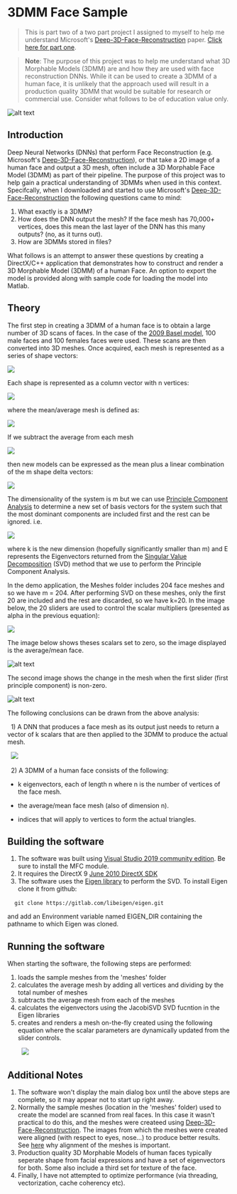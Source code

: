 # 3DMM Face Sample

> This is part two of a two part project I assigned to myself to help me understand Microsoft's [Deep-3D-Face-Reconstruction](https://github.com/microsoft/Deep3DFaceReconstruction) paper. [Click here for part one](https://github.com/nodecomplete/3D-Face-Frontalization).

>**Note**: The purpose of this project was to help me understand what 3D Morphable Models (3DMM) are and how they are used with face reconstruction DNNs. While it can be used to create a 3DMM of a human face, it is unlikely that the approach used will result in a production quality 3DMM that would be suitable for research or commercial use. Consider what follows to be of education value only.

![alt text](https://github.com/nodecomplete/3DMM-Face-Sample/blob/master/FaceMorph/Faces.jpg)

## Introduction

Deep Neural Networks (DNNs) that perform Face Reconstruction (e.g. Microsoft's [Deep-3D-Face-Reconstruction](https://github.com/microsoft/Deep3DFaceReconstruction)), or that take a 2D image of a human face and output a 3D mesh, often include a 3D Morphable Face Model (3DMM) as part of their pipeline. The purpose of this project was to help gain a practical understanding of 3DMMs when used in this context. Specifcally, when I downloaded and started to use Microsoft's [Deep-3D-Face-Reconstruction](https://github.com/microsoft/Deep3DFaceReconstruction) the following questions came to mind:
1) What exactly is a 3DMM?
2) How does the DNN output the mesh? If the face mesh has 70,000+ vertices, does this mean the last layer of the DNN has this many outputs? (no, as it turns out).
3) How are 3DMMs stored in files?

What follows is an attempt to answer these questions by creating a DirectX/C++ application that demonstrates how to construct and render a 3D Morphable Model (3DMM) of a human Face. An option to export the model is provided along with sample code for loading the model into Matlab.

## Theory

The first step in creating a 3DMM of a human face is to obtain a large number of 3D scans of faces. In the case of the [2009 Basel model](https://faces.dmi.unibas.ch/bfm/index.php?nav=1-0&id=basel_face_model), 100 male faces and 100 females faces were used. These scans are then converted into 3D meshes. Once acquired, each mesh is represented as a series of shape vectors:

<img src="https://render.githubusercontent.com/render/math?math={S^0,%20S^1%20%20%20...%20%20%20S^{m-1} }">

Each shape is represented as a column vector with n vertices:

<img src="https://render.githubusercontent.com/render/math?math={S^{i} =  \begin{bmatrix}   x^{i}_{0}   \\ \vdots  \\x^{i}_{n-1}\\y^{i}_{0}   \\ \vdots  \\y^{i}_{n-1}\\z^{i}_{0}   \\ \vdots  \\z^{i}_{n-1}  \end{bmatrix}  \in  \Re ^{3n}}">

where the mean/average mesh is defined as: 

<img src="https://render.githubusercontent.com/render/math?math={\overline{S} =   \frac{1}{m} \sum_{i=0}^{m-1} S^i %20}">

If we subtract the average from each mesh 

<img src="https://render.githubusercontent.com/render/math?math={ \bigtriangleup S^i=(S^i -\overline{S}) }">

then new models can be expressed as the mean plus a linear combination of the m shape delta vectors:

<img src="https://render.githubusercontent.com/render/math?math={  S^{model}  =\overline{S}%2B\sum_{i=0}^{m-1} \alpha^{i}  \bigtriangleup S^i}">

The dimensionality of the system is m but we can use [Principle Component Analysis](https://en.wikipedia.org/wiki/Principal_component_analysis) to determine a new set of basis vectors for the system such that the most dominant components are included first and the rest can be ignored. i.e.

<img src="https://render.githubusercontent.com/render/math?math={  S^{model}  =\overline{S}%2B\sum_{i=0}^{k-1} \alpha^{i}  \E^i}">

where k is the new dimension (hopefully significantly smaller than m) and E represents the Eigenvectors returned from the [Singular Value Decomposition](https://en.wikipedia.org/wiki/Singular_value_decomposition) (SVD) method that we use to perform the Principle Component Analysis.

In the demo application, the Meshes folder includes 204 face meshes and so we have m = 204. After performing SVD on these meshes, only the first 20 are included and the rest are discarded, so we have k=20. In the image below, the 20 sliders are used to control the scalar multipliers (presented as alpha in the previous equation):

<img src="https://render.githubusercontent.com/render/math?math={\alpha^{i},  %20%20%20%20  \0 \leq  i < k}">
 
The image below shows theses scalars set to zero, so the image displayed is the average/mean face. 

![alt text](https://github.com/nodecomplete/3DMM-Face-Sample/blob/master/FaceMorph/ScreenShot.jpg)

[comment]: <> (<img src="https://render.githubusercontent.com/render/math?math={\bigtriangleup S=\begin{bmatrix} \vdots   \\ {\bigtriangleup S^0  \bigtriangleup S^1  \ldots  \bigtriangleup S^{m-1}} \\ {\vdots  } \\ \end{bmatrix}}">)
 
The second image shows the change in the mesh when the first slider (first principle component) is non-zero.
 
![alt text](https://github.com/nodecomplete/3DMM-Face-Sample/blob/master/FaceMorph/ScreenShot2.jpg)

The following conclusions can be drawn from the above analysis:

&nbsp;&nbsp;1) A DNN that produces a face mesh as its output just needs to return a vector of k scalars that are then applied to the 3DMM to produce the actual mesh.

&nbsp;&nbsp;<img src="https://render.githubusercontent.com/render/math?math={\alpha  =  \begin{bmatrix}   \alpha_{0}   \\ \vdots  \\\alpha_{k-1}\\   \end{bmatrix}  }">

&nbsp;&nbsp;2) A 3DMM of a human face consists of the following:

- k eigenvectors, each of length n where n is the number of vertices of the face mesh.
 
- the average/mean face mesh (also of dimension n).
 
- indices that will apply to vertices to form the actual triangles.
 
 
## Building the software

1) The software was built using [Visual Studio 2019 community edition](https://visualstudio.microsoft.com/downloads/). Be sure to install the MFC module.
2) It requires the DirectX 9 [June 2010 DirectX SDK ](https://www.microsoft.com/en-nz/download/details.aspx?id=6812)
3) The software uses the [Eigen library](http://eigen.tuxfamily.org/index.php?title=Main_Page) to perform the SVD. To install Eigen clone it from github:

&nbsp;&nbsp;&nbsp;&nbsp;`git clone https://gitlab.com/libeigen/eigen.git`

and add an Environment variable named EIGEN_DIR containing the pathname to which Eigen was cloned.
 
 
## Running the software

When starting the software, the following steps are performed:
1) loads the sample meshes from the 'meshes' folder 
2) calculates the average mesh by adding all vertices and dividing by the total number of meshes
3) subtracts the average mesh from each of the meshes
4) calculates the eigenvectors using the JacobiSVD SVD fucntion in the Eigen libraries 
5) creates and renders a mesh on-the-fly created using the following equation where the scalar parameters are dynamically updated from the slider controls.

&nbsp;&nbsp;&nbsp;&nbsp;&nbsp;&nbsp;&nbsp;&nbsp;<img src="https://render.githubusercontent.com/render/math?math={  S^{model}  =\overline{S}%2B\sum_{i=0}^{k-1} \alpha^{i}  \E^i}">


## Additional Notes

1) The software won't display the main dialog box until the above steps are complete, so it may appear not to start up right away.
2) Normally the sample meshes (location in the 'meshes' folder) used to create the model are scanned from real faces. In this case it wasn't practical to do this, and the meshes were createed using [Deep-3D-Face-Reconstruction](https://github.com/microsoft/Deep3DFaceReconstruction). The images from which the meshes were created were aligned (with respect to eyes, nose...) to produce better results. See [here](https://www.youtube.com/watch?v=OaCmD08xxGw) why alignment of the meshes is important.
3) Production quality 3D Morphable Models of human faces typically seperate shape from facial expressions and have a set of eigenvectors for both. Some also include a third set for texture of the face. 
4) Finally, I have not attempted to optimize performance (via threading, vectorization, cache coherency etc).



